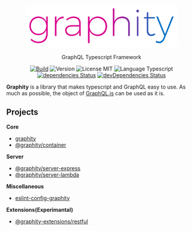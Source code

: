 <p align="center">
  <img src="./logo.svg" alt="graphity" width="400" />
</p>

<p align="center">GraphQL Typescript Framework</p>

<p align="center">
  <a href="https://github.com/wan2land/graphity/actions?query=workflow%3A%22Node.js+CI%22"><img alt="Build" src="https://img.shields.io/github/workflow/status/wan2land/graphity/Node.js%20CI?logo=github&style=flat-square" /></a>
  <img alt="Version" src="https://img.shields.io/badge/dynamic/json?style=flat-square&color=fe7d37&label=version&query=%24.version&url=https%3A%2F%2Fraw.githubusercontent.com%2Fwan2land%2Fgraphity%2Fmaster%2Flerna.json" />
  <img alt="License MIT" src="https://img.shields.io/badge/license-MIT-97ca00.svg?style=flat-square" />
  <img alt="Language Typescript" src="https://img.shields.io/badge/language-Typescript-007acc.svg?style=flat-square" />
  <br />
  <a href="https://david-dm.org/wan2land/graphity"><img alt="dependencies Status" src="https://img.shields.io/david/wan2land/graphity.svg?style=flat-square" /></a>
  <a href="https://david-dm.org/wan2land/graphity?type=dev"><img alt="devDependencies Status" src="https://img.shields.io/david/dev/wan2land/graphity.svg?style=flat-square" /></a>
</p>

**Graphity** is a library that makes typescript and GraphQL easy to use. As much as possible, the object of [GraphQL.js](https://github.com/graphql/graphql-js) can be used as it is.

## Projects

**Core**

- [graphity](./packages/graphity)
- [@graphity/container](./packages/graphity-container)

**Server**

- [@graphity/server-express](./packages/graphity-server-express)
- [@graphity/server-lambda](./packages/graphity-server-lambda)

**Miscellaneous**

- [eslint-config-graphity](./packages/eslint-config-graphity)

**Extensions(Experimantal)**

- [@graphity-extensions/restful](./extensions/restful)
